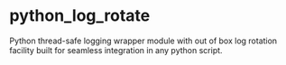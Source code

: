 # python_log_rotate
Python thread-safe logging wrapper module with out of box log rotation facility built for seamless integration in any python script.
